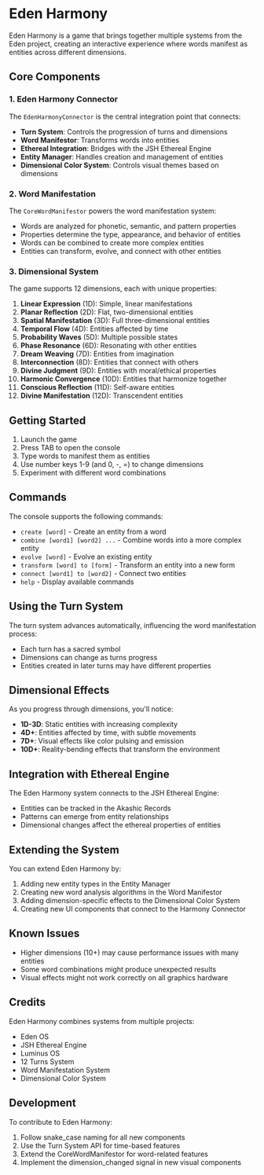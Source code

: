 # Eden Harmony

Eden Harmony is a game that brings together multiple systems from the Eden project, creating an interactive experience where words manifest as entities across different dimensions.

## Core Components

### 1. Eden Harmony Connector

The `EdenHarmonyConnector` is the central integration point that connects:

- **Turn System**: Controls the progression of turns and dimensions
- **Word Manifestor**: Transforms words into entities
- **Ethereal Integration**: Bridges with the JSH Ethereal Engine
- **Entity Manager**: Handles creation and management of entities
- **Dimensional Color System**: Controls visual themes based on dimensions

### 2. Word Manifestation

The `CoreWordManifestor` powers the word manifestation system:

- Words are analyzed for phonetic, semantic, and pattern properties
- Properties determine the type, appearance, and behavior of entities
- Words can be combined to create more complex entities
- Entities can transform, evolve, and connect with other entities

### 3. Dimensional System

The game supports 12 dimensions, each with unique properties:

1. **Linear Expression** (1D): Simple, linear manifestations
2. **Planar Reflection** (2D): Flat, two-dimensional entities
3. **Spatial Manifestation** (3D): Full three-dimensional entities
4. **Temporal Flow** (4D): Entities affected by time
5. **Probability Waves** (5D): Multiple possible states
6. **Phase Resonance** (6D): Resonating with other entities
7. **Dream Weaving** (7D): Entities from imagination
8. **Interconnection** (8D): Entities that connect with others
9. **Divine Judgment** (9D): Entities with moral/ethical properties
10. **Harmonic Convergence** (10D): Entities that harmonize together
11. **Conscious Reflection** (11D): Self-aware entities
12. **Divine Manifestation** (12D): Transcendent entities

## Getting Started

1. Launch the game
2. Press TAB to open the console
3. Type words to manifest them as entities
4. Use number keys 1-9 (and 0, -, =) to change dimensions
5. Experiment with different word combinations

## Commands

The console supports the following commands:

- `create [word]` - Create an entity from a word
- `combine [word1] [word2] ...` - Combine words into a more complex entity
- `evolve [word]` - Evolve an existing entity
- `transform [word] to [form]` - Transform an entity into a new form
- `connect [word1] to [word2]` - Connect two entities
- `help` - Display available commands

## Using the Turn System

The turn system advances automatically, influencing the word manifestation process:

- Each turn has a sacred symbol
- Dimensions can change as turns progress
- Entities created in later turns may have different properties

## Dimensional Effects

As you progress through dimensions, you'll notice:

- **1D-3D**: Static entities with increasing complexity
- **4D+**: Entities affected by time, with subtle movements
- **7D+**: Visual effects like color pulsing and emission
- **10D+**: Reality-bending effects that transform the environment

## Integration with Ethereal Engine

The Eden Harmony system connects to the JSH Ethereal Engine:

- Entities can be tracked in the Akashic Records
- Patterns can emerge from entity relationships
- Dimensional changes affect the ethereal properties of entities

## Extending the System

You can extend Eden Harmony by:

1. Adding new entity types in the Entity Manager
2. Creating new word analysis algorithms in the Word Manifestor
3. Adding dimension-specific effects to the Dimensional Color System
4. Creating new UI components that connect to the Harmony Connector

## Known Issues

- Higher dimensions (10+) may cause performance issues with many entities
- Some word combinations might produce unexpected results
- Visual effects might not work correctly on all graphics hardware

## Credits

Eden Harmony combines systems from multiple projects:

- Eden OS
- JSH Ethereal Engine
- Luminus OS
- 12 Turns System
- Word Manifestation System
- Dimensional Color System

## Development

To contribute to Eden Harmony:

1. Follow snake_case naming for all new components
2. Use the Turn System API for time-based features
3. Extend the CoreWordManifestor for word-related features
4. Implement the dimension_changed signal in new visual components